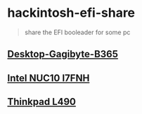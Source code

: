 # hackintosh-efi-share

> share the EFI booleader for some pc

## [Desktop-Gagibyte-B365](https://github.com/anlostsheep/hackintosh-efi-share/blob/main/desktop-gigabyte-b365m/Desktop%20PC%20Of%20Gigabyte%20B365.md)

## [Intel NUC10 I7FNH]()

## [Thinkpad L490]()


